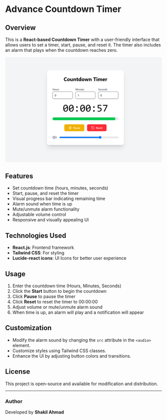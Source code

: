 # Advance Countdown Timer

## Overview
This is a **React-based Countdown Timer** with a user-friendly interface that allows users to set a timer, start, pause, and reset it. The timer also includes an alarm that plays when the countdown reaches zero.

![Countdown Timer Preview](./public/countdown-timer.png)

## Features
- Set countdown time (hours, minutes, seconds)
- Start, pause, and reset the timer
- Visual progress bar indicating remaining time
- Alarm sound when time is up
- Mute/unmute alarm functionality
- Adjustable volume control
- Responsive and visually appealing UI

## Technologies Used
- **React.js**: Frontend framework
- **Tailwind CSS**: For styling
- **Lucide-react icons**: UI Icons for better user experience

## Usage
1. Enter the countdown time (Hours, Minutes, Seconds)
2. Click the **Start** button to begin the countdown
3. Click **Pause** to pause the timer
4. Click **Reset** to reset the timer to 00:00:00
5. Adjust volume or mute/unmute alarm sound
6. When time is up, an alarm will play and a notification will appear

## Customization
- Modify the alarm sound by changing the `src` attribute in the `<audio>` element.
- Customize styles using Tailwind CSS classes.
- Enhance the UI by adjusting button colors and transitions.

## License
This project is open-source and available for modification and distribution.

---
### Author
Developed by **Shakil Ahmad**

